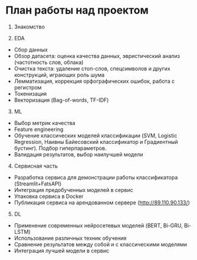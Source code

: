 # План работы над проектом

1. Знакомство

2. EDA
- Сбор данных
- Обзор датасета: оценка качества данных, эвристический анализ (частотность слов, облака)
- Очистка текста: удаление стоп-слов, спецсимволов и других конструкций, играющих роль шума
- Лемматизация, коррекция орфографических ошибок, работа с регистром
- Токенизация
- Векторизация (Bag-of-words, TF-IDF)

3. ML
- Выбор метрик качества
- Feature engineering
- Обучение классических моделей классификации (SVM, Logistic Regression, Наивны Байесовский классификатор и Градиентный бустинг). Подбор гиперпараметров.
- Валидация результатов, выбор наилучшей модели

4. Сервисная часть
- Разработка сервиса для демонстрации работы классификатора (Streamlit+FatsAPI)
- Интеграция предобученных моделей в сервис
- Упаковка сервиса в Docker
- Публикация сервиса на арендованном сервере (http://89.110.90.133/)

5. DL
- Применение современных нейросетевых моделей (BERT, Bi-GRU, Bi-LSTM)
- Использование различных техник обучения 
- Сравнение результатов между собой и с классическими моделями
- Интеграция лучшей модели в сервис
